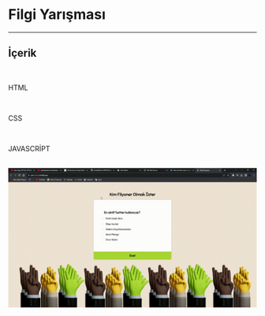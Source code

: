 <h1>Filgi Yarışması</h1>
<hr>
<h2>İçerik
</h2>
<br>
<p>HTML</p>
<br>
<p>CSS</p>
<br>
<p>JAVASCRİPT</p>
<br>
<img src="Filgi-Yarışması.gif" alt="">